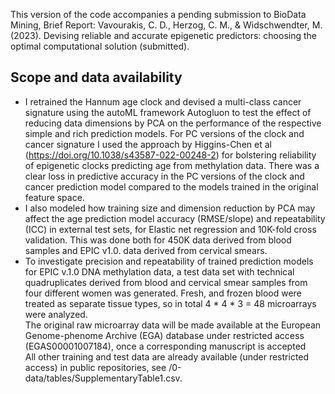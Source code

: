
This version of the code accompanies a pending submission to BioData Mining, Brief Report: Vavourakis, C. D., Herzog, C. M., & Widschwendter, M. (2023). Devising reliable and accurate epigenetic predictors: choosing the optimal computational solution (submitted). <br>

## Scope and data availability

* I retrained the Hannum age clock and devised a multi-class cancer signature using the autoML framework Autogluon to test the effect of reducing data dimensions by PCA on the performance of the respective simple and rich prediction models. 
For PC versions of the clock and cancer signature I used the approach by Higgins-Chen et al (https://doi.org/10.1038/s43587-022-00248-2) for bolstering reliability of epigenetic clocks predicting age from methylation data.
There was a clear loss in predictive accuracy in the PC versions of the clock and cancer prediction model compared to the models trained in the original feature space. <br>
* I also modeled how training size and dimension reduction by PCA may affect the age prediction model accuracy (RMSE/slope) and repeatability (ICC) in external test sets, for Elastic net regression and 10K-fold cross validation. 
This was done both for 450K data derived from blood samples and EPIC v1.0. data derived from cervical smears. <br>
* To investigate precision and repeatability of trained prediction models for EPIC v.1.0 DNA methylation data, a test data set with technical quadruplicates derived from blood and cervical smear samples from four different women was generated. 
Fresh, and frozen blood were treated as separate tissue types, so in total 4 * 4 * 3 =  48 microarrays were analyzed. <br>
The original raw microarray data will be made available at the European Genome-phenome Archive (EGA) database under restricted access (EGAS00001007184), once a corresponding manuscript is accepted <br>
All other training and test data are already available (under restricted access) in public repositories, see /0-data/tables/SupplementaryTable1.csv.

